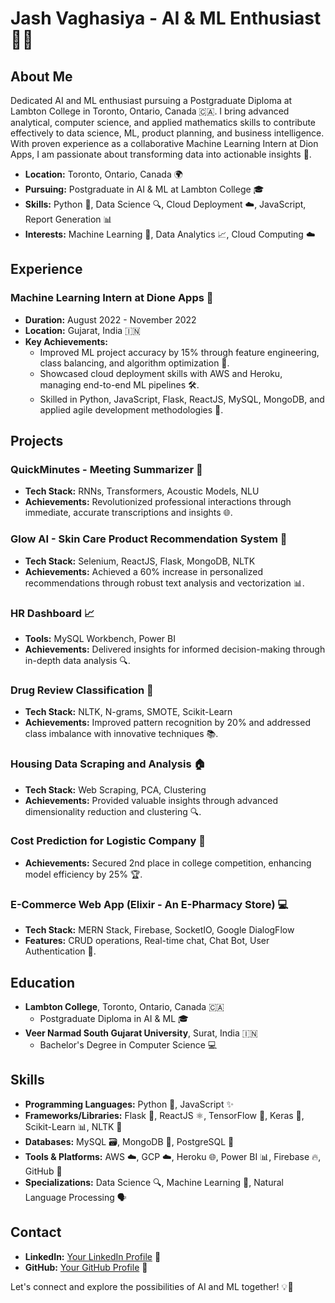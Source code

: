 # Jash Vaghasiya - AI & ML Enthusiast 🤖💡

## About Me

Dedicated AI and ML enthusiast pursuing a Postgraduate Diploma at Lambton College in Toronto, Ontario, Canada 🇨🇦. I bring advanced analytical, computer science, and applied mathematics skills to contribute effectively to data science, ML, product planning, and business intelligence. With proven experience as a collaborative Machine Learning Intern at Dion Apps, I am passionate about transforming data into actionable insights 🚀.

- **Location:** Toronto, Ontario, Canada 🌍
- **Pursuing:** Postgraduate in AI & ML at Lambton College 🎓
- **Skills:** Python 🐍, Data Science 🔍, Cloud Deployment ☁️, JavaScript, Report Generation 📊
- **Interests:** Machine Learning 🧠, Data Analytics 📈, Cloud Computing ☁️

## Experience

### Machine Learning Intern at Dione Apps 💼
- **Duration:** August 2022 - November 2022
- **Location:** Gujarat, India 🇮🇳
- **Key Achievements:**
  - Improved ML project accuracy by 15% through feature engineering, class balancing, and algorithm optimization 🔧.
  - Showcased cloud deployment skills with AWS and Heroku, managing end-to-end ML pipelines 🛠️.
  - Skilled in Python, JavaScript, Flask, ReactJS, MySQL, MongoDB, and applied agile development methodologies 🌟.

## Projects

### QuickMinutes - Meeting Summarizer 📝
- **Tech Stack:** RNNs, Transformers, Acoustic Models, NLU
- **Achievements:** Revolutionized professional interactions through immediate, accurate transcriptions and insights 🌐.

### Glow AI - Skin Care Product Recommendation System 💄
- **Tech Stack:** Selenium, ReactJS, Flask, MongoDB, NLTK
- **Achievements:** Achieved a 60% increase in personalized recommendations through robust text analysis and vectorization 📊.

### HR Dashboard 📈
- **Tools:** MySQL Workbench, Power BI
- **Achievements:** Delivered insights for informed decision-making through in-depth data analysis 🔍.

### Drug Review Classification 💊
- **Tech Stack:** NLTK, N-grams, SMOTE, Scikit-Learn
- **Achievements:** Improved pattern recognition by 20% and addressed class imbalance with innovative techniques 📚.

### Housing Data Scraping and Analysis 🏠
- **Tech Stack:** Web Scraping, PCA, Clustering
- **Achievements:** Provided valuable insights through advanced dimensionality reduction and clustering 🔍.

### Cost Prediction for Logistic Company 🚚
- **Achievements:** Secured 2nd place in college competition, enhancing model efficiency by 25% 🏆.

### E-Commerce Web App (Elixir - An E-Pharmacy Store) 💻
- **Tech Stack:** MERN Stack, Firebase, SocketIO, Google DialogFlow
- **Features:** CRUD operations, Real-time chat, Chat Bot, User Authentication 🔐.

## Education

- **Lambton College**, Toronto, Ontario, Canada 🇨🇦
  - Postgraduate Diploma in AI & ML 🎓
- **Veer Narmad South Gujarat University**, Surat, India 🇮🇳
  - Bachelor's Degree in Computer Science 💻

## Skills

- **Programming Languages:** Python 🐍, JavaScript ✨
- **Frameworks/Libraries:** Flask 🍶, ReactJS ⚛️, TensorFlow 🧠, Keras 🤖, Scikit-Learn 📊, NLTK 📝
- **Databases:** MySQL 🗃️, MongoDB 🍃, PostgreSQL 🐘
- **Tools & Platforms:** AWS ☁️, GCP ☁️, Heroku 🌐, Power BI 📊, Firebase 🔥, GitHub 🐙
- **Specializations:** Data Science 🔍, Machine Learning 🧠, Natural Language Processing 🗣️

## Contact

- **LinkedIn:** [Your LinkedIn Profile](https://www.linkedin.com/in/your-linkedin-profile) 🔗
- **GitHub:** [Your GitHub Profile](https://github.com/your-github-profile) 🔗

Let's connect and explore the possibilities of AI and ML together! 💡🌟
